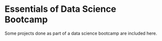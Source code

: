 # Essentials of Data Science Bootcamp

Some projects done as part of a data science bootcamp are included here.
